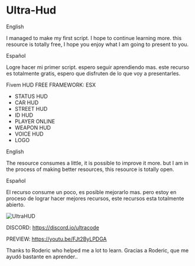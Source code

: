 # Ultra-Hud

English

I managed to make my first script. I hope to continue learning more. this resource is totally free, I hope you enjoy what I am going to present to you.

Español

Logre hacer mi primer script. espero seguir aprendiendo mas. este recurso es totalmente gratis, espero que disfruten de lo que voy a presentarles.

Fivem HUD FREE 
FRAMEWORK: ESX  

- STATUS HUD 
- CAR HUD 
- STREET HUD 
- ID HUD 
- PLAYER ONLINE 
- WEAPON HUD 
- VOICE HUD 
- LOGO

English

The resource consumes a little, it is possible to improve it more. but I am in the process of making better resources, this resource is totally open.

Español

El recurso consume un poco, es posible mejorarlo mas. pero estoy en proceso de lograr hacer mejores recursos, este recursos esta totalmente abierto.

![UltraHUD](https://user-images.githubusercontent.com/86611932/153036645-61a44cef-1baf-4e2e-9b81-e8cb3f1cab66.jpg)

DISCORD: https://discord.io/ultracode

PREVIEW: https://youtu.be/FJt2ByLPDGA

Thanks to Roderic who helped me a lot to learn.
Gracias a Roderic, que me ayudó bastante en aprender..
